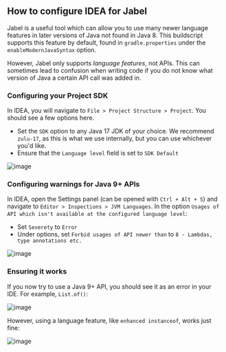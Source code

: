 ## How to configure IDEA for Jabel

Jabel is a useful tool which can allow you to use many newer language features in later versions of Java not found in
Java 8. This buildscript supports this feature by default, found in `gradle.properties` under
the `enableModernJavaSyntax` option.

However, Jabel only supports *language features*, not APIs. This can sometimes lead to confusion when writing code if
you do not know what version of Java a certain API call was added in.

### Configuring your Project SDK

In IDEA, you will navigate to `File > Project Structure > Project`. You should see a few options here.

- Set the `SDK` option to any Java 17 JDK of your choice. We recommend `zulu-17`, as this is what we use internally, but
  you can use whichever you'd like.
- Ensure that the `Language level` field is set to `SDK Default`

![image](https://github.com/GregTechCEu/Buildscripts/assets/10861407/2528012e-40b7-4c56-86ab-27e7d97f98dd)

### Configuring warnings for Java 9+ APIs

In IDEA, open the Settings panel (can be opened with `Ctrl + Alt + S`) and navigate
to `Editor > Inspections > JVM Languages`. In the
option `Usages of API which isn't available at the configured language level`:

- Set `Severety` to `Error`
- Under options, set `Forbid usages of API newer than` to `8 - Lambdas, type annotations etc.`

![image](https://github.com/GregTechCEu/Buildscripts/assets/10861407/b26650be-2987-49e7-a309-fa558b7554bb)

### Ensuring it works

If you now try to use a Java 9+ API, you should see it as an error in your IDE. For example, `List.of()`:

![image](https://github.com/GregTechCEu/Buildscripts/assets/10861407/92a384e9-cf7c-415c-b3c5-2391f0cba869)

However, using a language feature, like `enhanced instanceof`, works just fine:

![image](https://github.com/GregTechCEu/Buildscripts/assets/10861407/f232d4a2-3d5f-4899-aaa9-7ea6e2fe0764)

